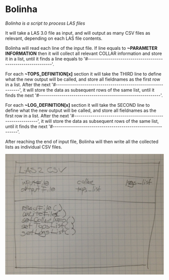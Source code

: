 # Bolinha
*Bolinha is a script to process LAS files*

It will take a LAS 3.0 file as input, and will output as many CSV files as relevant, depending on each LAS file contents.

Bolinha will read each line of the input file. If line equals to **~PARAMETER INFORMATION** then it will collect all relevant COLLAR information and store it in a list, until it finds a line equals to '#------------------------------------------------------------'.

For each **~TOPS_DEFINITION[x]** section it will take the THIRD line to define what the new output will be called, and store all fieldnames as the first row in a list. After the next '#------------------------------------------------------------', it will store the data as subsequent rows of the same list, until it finds the next '#------------------------------------------------------------'.

For each **~LOG_DEFINITION[x]** section it will take the SECOND line to define what the new output will be called, and store all fieldnames as the first row in a list. After the next '#------------------------------------------------------------', it will store the data as subsequent rows of the same list, until it finds the next '#------------------------------------------------------------'.

After reaching the end of input file, Bolinha will then write all the collected lists as individual CSV files.

![Bolinha class diagram](https://github.com/rodrigodub/Bolinha/blob/master/doc/Diagrams/Photo%2013-07-2015%2012%2012%2041.jpg)
